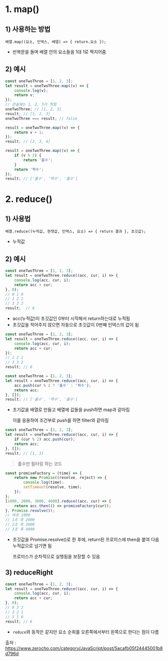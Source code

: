# 1. map()

## 1) 사용하는 방법

`배열.map((요소, 인덱스, 배열) => { return.요소 });`

- 반복문을 돌며 배열 안의 요소들을 1대 1로 짝지어줌



## 2) 예시

```javascript
const oneTwoThree = [1, 2, 3];
let result = oneTwoThree.map((v) => {
	console.log(v);
	return v;
});
// 콘솔에는 1, 2, 3이 찍힘
oneTwoThree; // [1, 2, 3]
result; // [1, 2, 3]
oneTwoThree === result; // false

result = oneTwoThree.map((v) => {
    return v + 1;
});
result; // [2, 3, 4]

result = oneTwoThree.map((v) => {
    if (v % 2) {
        return '홀수';
    }
    return '짝수';
});
result; // ['홀수', '짝수', '홀수']
```



# 2. reduce()

## 1) 사용법

`배열.reduce((누적값, 현잿값, 인덱스, 요소) => { return 결과 }, 초깃값);`

- 누적값

## 2) 예시

```javascript
const oneTwoThree = [1, 2, 3];
let result = oneTwoThree.reduce((acc, cur, i) => {
    console.log(acc, cur, i);
    return acc + cur;
}, 0);
// 0 1 0
// 1 2 1
// 3 3 2
result;  // 6
```

- acc(누적값)이 초깃값인 0부터 시작해서 return하는대로 누적됨
- 초깃값을 적어주지 않으면 자동으로 초깃값이 0번째 인덱스의 값이 됨 

```javascript
const oneTwoThree = [1, 2, 3];
let result = oneTwoThree.reduce((acc, cur, i) => {
    console.log(acc, cur, i);
    return acc + cur;
});
// 1 2 1
// 3 3 2
result; // 6
```



```javascript
const oneTwoThree = [1, 2, 3];
let result = oneTwoThree.reduce((acc, cur, i) => {
    acc.push(cur % 2 ? '홀수' : '짝수');
    return acc;
}, []);
result; // ['홀수', '짝수', '홀수']
```

- 초기값을 배열로 만들고 배열에 값들을 push하면 map과 같아짐

  이를 응용하여 조건부로 push를 하면 filter와 같아짐



```javascript
const oneTwoThree = [1, 2, 3];
let result = oneTwoThree.reduce((acc, cur, i) => {
    if (cur % 2) acc.push(cur);
    return acc;
}, []);
result; // [1, 3]
```

> 홀수만 필터링 하는 코드



```javascript
const promiseFactory = (time) => {
    return new Promise((resolve, reject) => {
        console.log(time);
        setTimeout(resolve, time);
    });
};
[1000, 2000, 3000, 4000].reduce((acc, cur) => {
    return acc.then(() => promiseFactory(cur));
}, Promise.resolve());
// 바로 1000
// 1초 후 2000
// 2초 후 3000
// 3초 후 4000
```

- 초깃값을 Promise.resolve()로 한 후에, return된 프로미스에 then을 붙여 다음 누적값으로 넘기면 됨

  프로미스가 순차적으로 실행됨을 보장할 수 있음



## 3) reduceRight

```javascript
const oneTwoThree = [1, 2, 3];
let result = oneTwoThree.reduce((acc, cur, i) => {
    console.log(acc, cur, i);
    return acc + cur;
}, 0);
// 0 3 2
// 3 2 1
// 5 1 0
result; // 6
```

- `reduce`와 동작은 같지만 요소 순회를 오른쪽에서부터 왼쪽으로 한다는 점이 다름



출처 : https://www.zerocho.com/category/JavaScript/post/5acafb05f24445001b8d796d